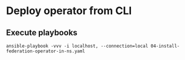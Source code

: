 # Deploy operator from CLI

## Execute playbooks

```
ansible-playbook -vvv -i localhost, --connection=local 04-install-federation-operator-in-ns.yaml
```

